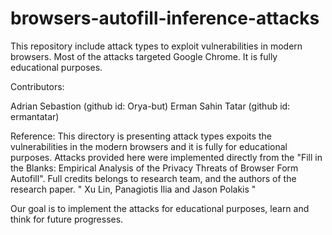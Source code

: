 # browsers-autofill-inference-attacks
This repository include attack types to exploit vulnerabilities in modern browsers. Most of the attacks targeted Google Chrome. It is fully educational purposes.

Contributors: 

Adrian Sebastion (github id: Orya-but)
Erman Sahin Tatar (github id: ermantatar)


Reference: 
This directory is presenting attack types expoits the vulnerabilities in the modern browsers and it is fully for educational purposes. Attacks provided here were implemented directly from the "Fill in the Blanks: Empirical Analysis of the Privacy Threats of Browser Form Autofill". Full credits belongs to research team, and the authors of the research paper. " Xu Lin, Panagiotis Ilia and Jason Polakis " 

Our goal is to implement the attacks for educational purposes, learn and think for future progresses. 
